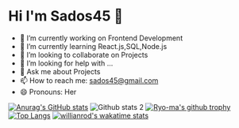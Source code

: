 <h1> Hi I'm Sados45 👋 </h1>
<p>

- 🔭 I’m currently working on Frontend Development
- 🌱 I’m currently learning React.js,SQL,Node.js
- 👯 I’m looking to collaborate on Projects
- 🤔 I’m looking for help with ...
- 💬 Ask me about Projects
- 📫 How to reach me: sados45@gmail.com
- 😄 Pronouns: Her


[![Anurag's GitHub stats](https://github-readme-stats.vercel.app/api?username=sados45)](https://github.com/anuraghazra/github-readme-stats)
![Github stats 2](https://github-readme-stats.vercel.app/api?username=sados45&show_icons=true&theme=radical)
[![Ryo-ma's github trophy](https://github-profile-trophy.vercel.app/?username=sados45)](https://github.com/ryo-ma/github-profile-trophy)
[![Top Langs](https://github-readme-stats.vercel.app/api/top-langs/?username=sados45)](https://github.com/anuraghazra/github-readme-stats)
[![willianrod's wakatime stats](https://github-readme-stats.vercel.app/api/wakatime?username=sados45)](https://github.com/anuraghazra/github-readme-stats)

</p>
